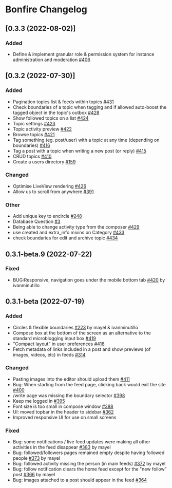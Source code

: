 # Bonfire Changelog

## [0.3.3 (2022-08-02)]
### Added
- Define & implement granular role & permission system for instance administration and moderation [#406](https://github.com/bonfire-networks/bonfire-app/issues/406) 

## [0.3.2 (2022-07-30)]
### Added
- Pagination topics list & feeds within topics [#431](https://github.com/bonfire-networks/bonfire-app/issues/431) 
- Check boundaries of a topic when tagging and if allowed auto-boost the tagged object in the topic's outbox [#428](https://github.com/bonfire-networks/bonfire-app/issues/428) 
- Show followed topics on a list [#424](https://github.com/bonfire-networks/bonfire-app/issues/424) 
- Topic settings [#423](https://github.com/bonfire-networks/bonfire-app/issues/423) 
- Topic activity preview [#422](https://github.com/bonfire-networks/bonfire-app/issues/422) 
- Browse topics [#421](https://github.com/bonfire-networks/bonfire-app/issues/421) 
- Tag something (eg. post/user) with a topic at any time (depending on boundaries) [#416](https://github.com/bonfire-networks/bonfire-app/issues/416) 
- Tag a post with a topic when writing a new post (or reply) [#415](https://github.com/bonfire-networks/bonfire-app/issues/415) 
- CRUD topics [#410](https://github.com/bonfire-networks/bonfire-app/issues/410) 
- Create a users directory [#159](https://github.com/bonfire-networks/bonfire-app/issues/159) 

### Changed
- Optimise LiveView rendering [#426](https://github.com/bonfire-networks/bonfire-app/issues/426) 
- Allow us to scroll from anywhere [#391](https://github.com/bonfire-networks/bonfire-app/issues/391) 

### Other
- Add unique key to encircle [#248](https://github.com/bonfire-networks/bonfire-app/issues/248) 
- Database Question [#3](https://github.com/bonfire-networks/activity_pub/issues/3) 
- Being able to change activity type from the composer [#429](https://github.com/bonfire-networks/bonfire-app/issues/429) 
- use created and extra_info mixins on Category [#433](https://github.com/bonfire-networks/bonfire-app/issues/433) 
- check boundaries for edit and archive topic [#434](https://github.com/bonfire-networks/bonfire-app/issues/434) 


## 0.3.1-beta.9 (2022-07-22)
### Fixed
- BUG:Responsive, navigation goes under the mobile bottom tab [#420](https://github.com/bonfire-networks/bonfire-app/issues/420) by ivanminutillo


## 0.3.1-beta (2022-07-19)
### Added
- Circles & flexible boundaries [#223](https://github.com/bonfire-networks/bonfire-app/issues/223) by mayel & ivanminutillo
- Compose box at the bottom of the screen as an alternative to the standard microblogging input box [#419](https://github.com/bonfire-networks/bonfire-app/issues/419) 
- "Compact layout" in user preferences [#418](https://github.com/bonfire-networks/bonfire-app/issues/418) 
- Fetch metadata of links included in a post and show previews (of images, videos, etc) in feeds [#314](https://github.com/bonfire-networks/bonfire-app/issues/314) 

### Changed
- Pasting images into the editor should upload them [#411](https://github.com/bonfire-networks/bonfire-app/issues/411) 
- Bug: When starting from the feed page, clicking back would exit the site [#400](https://github.com/bonfire-networks/bonfire-app/issues/400) 
- /write page was missing the boundary selector [#398](https://github.com/bonfire-networks/bonfire-app/issues/398) 
- Keep me logged in [#395](https://github.com/bonfire-networks/bonfire-app/issues/395) 
- Font size is too small in compose window [#388](https://github.com/bonfire-networks/bonfire-app/issues/388) 
- UI: moved topbar in the header to sidebar [#362](https://github.com/bonfire-networks/bonfire-app/issues/362) 
- Improved responsive UI for use on small screens

### Fixed
- Bug: some notifications / live feed updates were making all other activities in the feed disappear [#383](https://github.com/bonfire-networks/bonfire-app/issues/383) by mayel
- Bug: followed/followers pages remained empty despite having followed people [#373](https://github.com/bonfire-networks/bonfire-app/issues/373) by mayel
- Bug: followed activity missing the person (in main feeds) [#372](https://github.com/bonfire-networks/bonfire-app/issues/372) by mayel
- Bug: follow notification clears the home feed except for the "new follow" post [#366](https://github.com/bonfire-networks/bonfire-app/issues/366) by mayel
- Bug: images attached to a post should appear in the feed [#364](https://github.com/bonfire-networks/bonfire-app/issues/364) 

